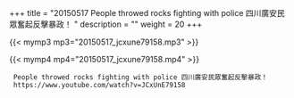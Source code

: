 +++
title = "20150517  People throwed rocks fighting with police 四川廣安民眾奮起反擊暴政！ "
description = ""
weight = 20
+++

{{< mymp3 mp3="20150517_jcxune79158.mp3" >}}

{{< mymp4 mp4="20150517_jcxune79158.mp4" >}}

     
     People throwed rocks fighting with police 四川廣安民眾奮起反擊暴政！ 
     https://www.youtube.com/watch?v=JCxUnE79158 
